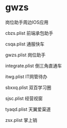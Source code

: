 # gwzs
岗位助手周边IOS应用

cbzs.plist 前端承包助手

csqa.plist 通服快车

gwzs.plist 岗位助手

integrate.plist 倒三角直通车

itwg.plist IT网管待办

sbxxq.plist 双百学习圈

sjsc.plist 经营视窗

tyaqd.plist 天翼爱渠道

zsx.plist 掌上销
